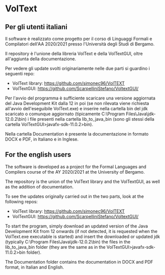 # VolText
 
## Per gli utenti italiani
Il software è realizzato come progetto per il corso di Linguaggi Formali e Compilatori dell'AA 2020/2021 presso l'Università degli Studi di Bergamo.

Il repository è l'unione della libreria VolText e della VolTextGUI, oltre all'aggiunta della documentazione.

Per vedere gli update svolti originariamente nelle due parti si guardino i seguenti repo:
- VolText library: https://github.com/simonec96/VolTEXT
- VolTextGUI: https://github.com/ScarpelliniStefano/VoltextGUI/

Per l'avvio del programma è sufficiente scaricare una versione aggiornata del Java Development Kit dalla 12 in poi (se non rilevata viene richiesta all'avvio dell'eseguibile VolText.exe) e inserire nella cartella bin del jdk scaricato o comunque aggiornato (tipicamente C:\Program Files\Java\jdk-12.0.2\bin) i file presenti nella  cartella lib_to_java_bin (sono gli stessi della cartella VolTextGUI>javafx-sdk-11.0.2>bin).

Nella cartella Documentation è presente la documentazione in formato DOCX e PDF, in Italiano e in Inglese.


## For the english users
The software is developed as a project for the Formal Languages and Compilers course of the AY 2020/2021 at the University of Bergamo.

The repository is the union of the VolText library and the VolTextGUI, as well as the addition of documentation.

To see the updates originally carried out in the two parts, look at the following repos:
- VolText library: https://github.com/simonec96/VolTEXT
- VolTextGUI: https://github.com/ScarpelliniStefano/VoltextGUI/

To start the program, simply download an updated version of the Java Development Kit from 12 onwards (if not detected, it is requested when the VolText.exe executable is started) and insert the downloaded or updated jdk (typically C:\Program Files\Java\jdk-12.0.2\bin) the files in the lib_to_java_bin folder (they are the same as in the VolTextGUI>javafx-sdk-11.0.2>bin folder).

The Documentation folder contains the documentation in DOCX and PDF format, in Italian and English.
